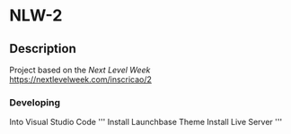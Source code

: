 # NLW-2

## Description

Project based on the *Next Level Week* https://nextlevelweek.com/inscricao/2

### Developing

Into Visual Studio Code
'''
Install Launchbase Theme
Install Live Server
'''